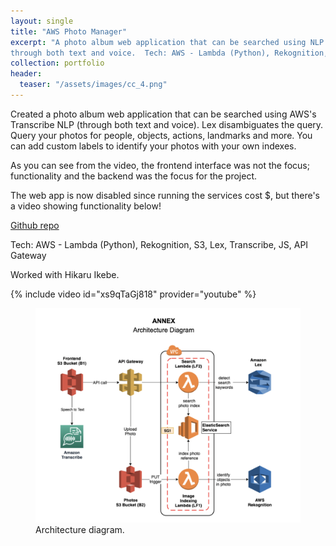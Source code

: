 ```yaml
---
layout: single
title: "AWS Photo Manager"
excerpt: "A photo album web application that can be searched using NLP
through both text and voice.  Tech: AWS - Lambda (Python), Rekognition, S3, Lex, Transcribe, JS, API Gateway"
collection: portfolio
header:
  teaser: "/assets/images/cc_4.png"
---
```


Created a photo album web application that can be searched using AWS's Transcribe NLP (through both text and voice). Lex disambiguates the query. Query your photos for people, objects, actions, landmarks and more. You can add custom labels to identify your photos with your own indexes. 

As you can see from the video, the frontend interface was not the focus; functionality and the backend was the focus for the project. 

The web app is now disabled since running the services cost $, but there's a video showing functionality below!

[Github repo](https://github.com/jordenjoe/cloud-a2)

Tech: AWS - Lambda (Python), Rekognition, S3, Lex, Transcribe, JS, API Gateway

Worked with Hikaru Ikebe.


{% include video id="xs9qTaGj818" provider="youtube" %}
 <figure>
	<img src='/assets/images/cc_4.png'>
	<figcaption>Architecture diagram.</figcaption>
</figure>